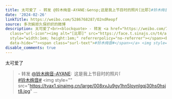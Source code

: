 ```yaml
---
title: 太可爱了 - 转发 @铃木绚音-AYANE:&ensp;这是我上节目时的照片[比耶]#铃木绚音# [图片][图片][图片][图片][图片][图片][图片]
date: '2024-02-26'
linkTitle: https://weibo.com/5286768287/O2ndReopf
source: 多次婉拒久保织织的微博
description: 太可爱了<br><blockquote> - 转发 <a href="https://weibo.com/7824244761" target="_blank">@铃木绚音-AYANE</a>: 这是我上节目时的照片<span
  class="url-icon"><img alt="[比耶]" src="https://face.t.sinajs.cn/t4/appstyle/expression/ext/normal/dc/2023_yeahyeah_org.png"
  style="width:1em; height:1em;" referrerpolicy="no-referrer"></span><br><a href="https://m.weibo.cn/search?containerid=231522type%3D1%26t%3D10%26q%3D%23%E9%93%83%E6%9C%A8%E7%BB%9A%E9%9F%B3%23&amp;isnewpage=1"
  data-hide=""><span class="surl-text">#铃木绚音#</span></a> <img style="" src="https://tvax1.sinaimg.cn/large/008xvJu9gy1hn5loynlgqj30hs0hsjt8.jpg"  ...
disable_comments: true
---
```

太可爱了<br><blockquote> - 转发 <a href="https://weibo.com/7824244761" target="_blank">@铃木绚音-AYANE</a>: 这是我上节目时的照片<span class="url-icon"><img alt="[比耶]" src="https://face.t.sinajs.cn/t4/appstyle/expression/ext/normal/dc/2023_yeahyeah_org.png" style="width:1em; height:1em;" referrerpolicy="no-referrer"></span><br><a href="https://m.weibo.cn/search?containerid=231522type%3D1%26t%3D10%26q%3D%23%E9%93%83%E6%9C%A8%E7%BB%9A%E9%9F%B3%23&amp;isnewpage=1" data-hide=""><span class="surl-text">#铃木绚音#</span></a> <img style="" src="https://tvax1.sinaimg.cn/large/008xvJu9gy1hn5loynlgqj30hs0hsjt8.jpg"  ...